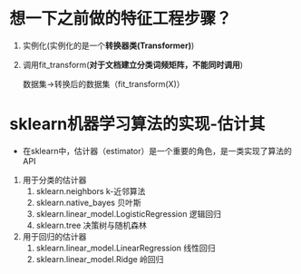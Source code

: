 # 想一下之前做的特征工程步骤？

1. 实例化(实例化的是一个**转换器类(Transformer)**)

2. 调用fit_transform(**对于文档建立分类词频矩阵，不能同时调用**)

   数据集->转换后的数据集（fit_transform(X)）

# sklearn机器学习算法的实现-估计其

- 在sklearn中，估计器（estimator）是一个重要的角色，是一类实现了算法的API

1. 用于分类的估计器
   1. sklearn.neighbors    k-近邻算法
   2. sklearn.native_bayes    贝叶斯
   3. sklearn.linear_model.LogisticRegression    逻辑回归
   4. sklearn.tree    决策树与随机森林
2. 用于回归的估计器
   1. sklearn.linear_model.LinearRegression    线性回归
   2. sklearn.linear_model.Ridge    岭回归

